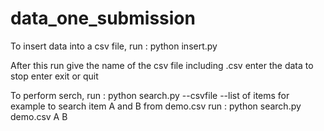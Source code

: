 # data_one_submission

To insert data into a csv file,
run : python insert.py

After this run give the name of the csv file including .csv
enter the data
to stop enter exit or quit

To perform serch,
run : python search.py --csvfile --list of items
for example to search item A and B from demo.csv
run : python search.py demo.csv A B
